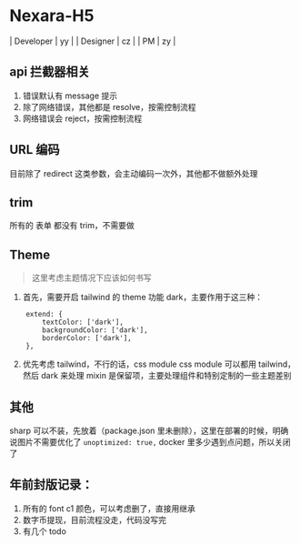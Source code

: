# Nexara-H5
| Developer | yy |
| Designer | cz |
| PM | zy |

## api 拦截器相关
1. 错误默认有 message 提示
2. 除了网络错误，其他都是 resolve，按需控制流程
3. 网络错误会 reject，按需控制流程

## URL 编码
目前除了 redirect 这类参数，会主动编码一次外，其他都不做额外处理

## trim
所有的 表单 都没有 trim，不需要做

## Theme
> 这里考虑主题情况下应该如何书写
1. 首先，需要开启 tailwind 的 theme 功能 dark，主要作用于这三种：
```
	extend: {
		textColor: ['dark'],
		backgroundColor: ['dark'],
		borderColor: ['dark'],
	},
```

2. 优先考虑 tailwind，不行的话，css module
css module 可以都用 tailwind，然后 dark 来处理
mixin 是保留项，主要处理组件和特别定制的一些主题差别


## 其他
sharp 可以不装，先放着（package.json 里未删除），这里在部署的时候，明确说图片不需要优化了
`unoptimized: true,` docker 里多少遇到点问题，所以关闭了


## 年前封版记录：
1. 所有的 font c1 颜色，可以考虑删了，直接用继承
2. 数字币提现，目前流程没走，代码没写完
3. 有几个 todo

